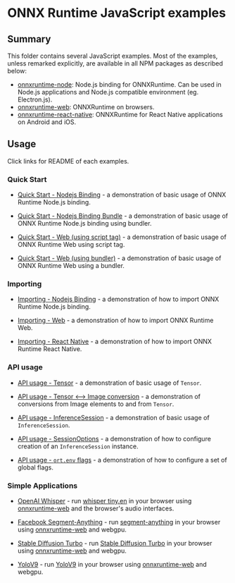 # ONNX Runtime JavaScript examples

## Summary

This folder contains several JavaScript examples. Most of the examples, unless remarked explicitly, are available in all NPM packages as described below:

- [onnxruntime-node](https://github.com/microsoft/onnxruntime/tree/master/js/node): Node.js binding for ONNXRuntime. Can be used in Node.js applications and Node.js compatible environment (eg. Electron.js).
- [onnxruntime-web](https://github.com/microsoft/onnxruntime/tree/master/js/web): ONNXRuntime on browsers.
- [onnxruntime-react-native](https://github.com/microsoft/onnxruntime/tree/master/js/react_native): ONNXRuntime for React Native applications on Android and iOS.

## Usage

Click links for README of each examples.

### Quick Start

* [Quick Start - Nodejs Binding](quick-start_onnxruntime-node) - a demonstration of basic usage of ONNX Runtime Node.js binding.

* [Quick Start - Nodejs Binding Bundle](quick-start_onnxruntime-node-bundler) - a demonstration of basic usage of ONNX Runtime Node.js binding using bundler.

* [Quick Start - Web (using script tag)](quick-start_onnxruntime-web-script-tag) - a demonstration of basic usage of ONNX Runtime Web using script tag.

* [Quick Start - Web (using bundler)](quick-start_onnxruntime-web-bundler) - a demonstration of basic usage of ONNX Runtime Web using a bundler.

### Importing

* [Importing - Nodejs Binding](importing_onnxruntime-node) - a demonstration of how to import ONNX Runtime Node.js binding.

* [Importing - Web](importing_onnxruntime-web) - a demonstration of how to import ONNX Runtime Web.

* [Importing - React Native](importing_onnxruntime-react-native) - a demonstration of how to import ONNX Runtime React Native.

### API usage

* [API usage - Tensor](api-usage_tensor) - a demonstration of basic usage of `Tensor`.

* [API usage - Tensor <--> Image conversion](api-usage-tensor-image) - a demonstration of conversions from Image elements to and from `Tensor`.

* [API usage - InferenceSession](api-usage_inference-session) - a demonstration of basic usage of `InferenceSession`.

* [API usage - SessionOptions](api-usage_session-options) - a demonstration of how to configure creation of an `InferenceSession` instance.

* [API usage - `ort.env` flags](api-usage_ort-env-flags) - a demonstration of how to configure a set of global flags.

### Simple Applications

* [OpenAI Whisper](ort-whisper) - run [whisper tiny.en](https://github.com/openai/whisper) in your browser using [onnxruntime-web](https://github.com/microsoft/onnxruntime/tree/main/js) and the browser's audio interfaces.

* [Facebook Segment-Anything](segment-anything) - run [segment-anything](https://github.com/facebookresearch/segment-anything) in your browser using [onnxruntime-web](https://github.com/microsoft/onnxruntime/tree/main/js) and webgpu.

* [Stable Diffusion Turbo](sd-turbo) - run [Stable Diffusion Turbo](https://huggingface.co/stabilityai/sd-turbo) in your browser using [onnxruntime-web](https://github.com/microsoft/onnxruntime/tree/main/js) and webgpu.

* [YoloV9](yolov9) - run [YoloV9](https://huggingface.co/Xenova/yolov9-c_all) in your browser using [onnxruntime-web](https://github.com/microsoft/onnxruntime/tree/main/js) and webgpu.
